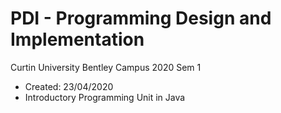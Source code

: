 # PDI - Programming Design and Implementation
Curtin University Bentley Campus 2020 Sem 1

* Created: 23/04/2020
* Introductory Programming Unit in Java
